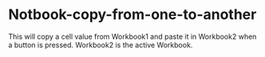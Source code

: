 # Notbook-copy-from-one-to-another
This will copy a cell value from Workbook1 and paste it in Workbook2 when a button is pressed. Workbook2 is the active Workbook.
